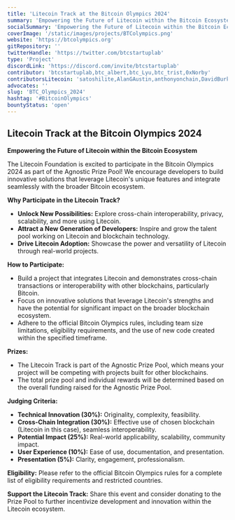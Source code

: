 ```yaml
---
title: 'Litecoin Track at the Bitcoin Olympics 2024'
summary: 'Empowering the Future of Litecoin within the Bitcoin Ecosystem #BitcoinOlympics'
socialSummary: 'Empowering the Future of Litecoin within the Bitcoin Ecosystem #BitcoinOlympics'
coverImage: '/static/images/projects/BTColympics.png'
website: 'https://btcolympics.org'
gitRepository: ''
twitterHandle: 'https://twitter.com/btcstartuplab'
type: 'Project'
discordLink: 'https://discord.com/invite/btcstartuplab'
contributor: 'btcstartuplab,btc_albert,btc_Lyu,btc_trist,0xNorby'
contributorsLitecoin: 'satoshilite,AlanGAustin,anthonyonchain,DavidBurkett38,DaddyCool1991,indigo_nakamoto,Loshan1212,lukewrightmain,ecurrencyhodler,TheVladCostea'
advocates: ''
slug: 'BTC_Olympics_2024'
hashtag: '#BitcoinOlympics'
bountyStatus: 'open'
---
```


## Litecoin Track at the Bitcoin Olympics 2024

**Empowering the Future of Litecoin within the Bitcoin Ecosystem**

The Litecoin Foundation is excited to participate in the Bitcoin Olympics 2024 as part of the Agnostic Prize Pool! We encourage developers to build innovative solutions that leverage Litecoin's unique features and integrate seamlessly with the broader Bitcoin ecosystem.

**Why Participate in the Litecoin Track?**

- **Unlock New Possibilities:** Explore cross-chain interoperability, privacy, scalability, and more using Litecoin.
- **Attract a New Generation of Developers:** Inspire and grow the talent pool working on Litecoin and blockchain technology.
- **Drive Litecoin Adoption:** Showcase the power and versatility of Litecoin through real-world projects.

**How to Participate:**

- Build a project that integrates Litecoin and demonstrates cross-chain transactions or interoperability with other blockchains, particularly Bitcoin.
- Focus on innovative solutions that leverage Litecoin's strengths and have the potential for significant impact on the broader blockchain ecosystem.
- Adhere to the official Bitcoin Olympics rules, including team size limitations, eligibility requirements, and the use of new code created within the specified timeframe.

**Prizes:**

- The Litecoin Track is part of the Agnostic Prize Pool, which means your project will be competing with projects built for other blockchains.
- The total prize pool and individual rewards will be determined based on the overall funding raised for the Agnostic Prize Pool.

**Judging Criteria:**

- **Technical Innovation (30%):** Originality, complexity, feasibility.
- **Cross-Chain Integration (30%):** Effective use of chosen blockchain (Litecoin in this case), seamless interoperability.
- **Potential Impact (25%):** Real-world applicability, scalability, community impact.
- **User Experience (10%):** Ease of use, documentation, and presentation.
- **Presentation (5%):** Clarity, engagement, professionalism.

**Eligibility:**
Please refer to the official Bitcoin Olympics rules for a complete list of eligibility requirements and restricted countries.

**Support the Litecoin Track:**
Share this event and consider donating to the Prize Pool to further incentivize development and innovation within the Litecoin ecosystem.
